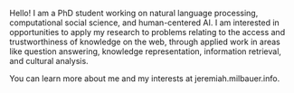 Hello! I am a PhD student working on natural language processing, computational social science, and human-centered AI.
I am interested in opportunities to apply my research to problems relating to the access and trustworthiness of knowledge on the web, through applied work in areas like question answering, knowledge representation, information retrieval, and cultural analysis.

You can learn more about me and my interests at jeremiah.milbauer.info.
